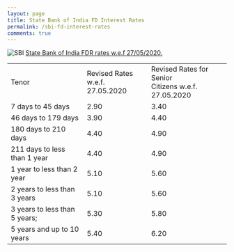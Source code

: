 ```yaml
---
layout: page
title: State Bank of India FD Interest Rates
permalink: /sbi-fd-interest-rates
comments: true
---
```

<img src="https://www.sbi.co.in/o/SBI-Theme/images/custom/logo.png" alt="SBI">
<u>State Bank of India FDR rates w.e.f 27/05/2020.</u>


<table style= border="10" cellpadding="7">
<tbody>
<tr>
<td>Tenor</td>
<td>Revised Rates w.e.f. <br/>27.05.2020</td>
<td>Revised Rates for Senior <br/>Citizens w.e.f. 27.05.2020</td>
</tr>
<tr>
<td>7 days to 45 days</td>
<td>2.90</td>
<td>3.40</td>
</tr>
<tr>
<td>46 days to 179 days</td>
<td>3.90</td>
<td>4.40</td>
</tr>
<tr>
<td>180 days to 210 days</td>
<td>4.40</td>
<td>4.90</td>
</tr>
<tr>
<td>211 days to less than 1 year</td>
<td>4.40</td>
<td>4.90</td>
</tr>
<tr>
<td>1 year to less than 2 year</td>
<td>5.10</td>
<td>5.60</td>
</tr>
<tr>
<td>2 years to less than 3 years</td>
<td>5.10</td>
<td>5.60</td>
</tr>
<tr>
<td>3 years to less than 5 years;</td>
<td>5.30</td>
<td>5.80</td>
</tr>
<tr>
<td>5 years and up to 10 years</td>
<td>5.40</td>
<td>6.20</td>
</tr>
</tbody>
</table>
